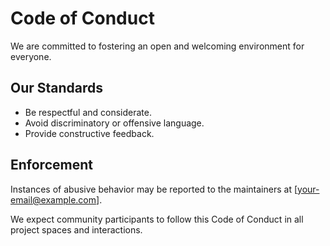# Code of Conduct

We are committed to fostering an open and welcoming environment for everyone.

## Our Standards

- Be respectful and considerate.
- Avoid discriminatory or offensive language.
- Provide constructive feedback.

## Enforcement

Instances of abusive behavior may be reported to the maintainers at [your-email@example.com].

We expect community participants to follow this Code of Conduct in all project spaces and interactions.
